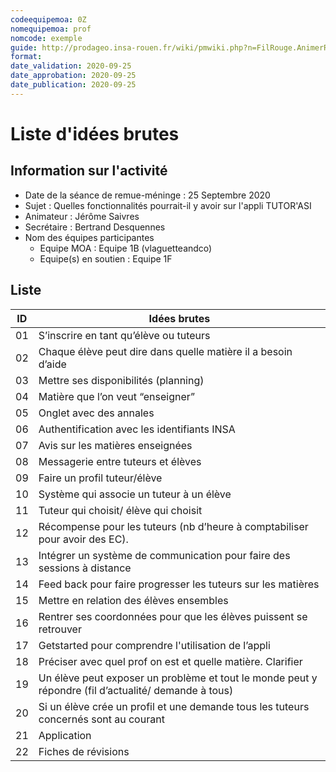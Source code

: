 ```yaml
---
codeequipemoa: 0Z
nomequipemoa: prof
nomcode: exemple
guide: http://prodageo.insa-rouen.fr/wiki/pmwiki.php?n=FilRouge.AnimerRemueMeninge
format:
date_validation: 2020-09-25
date_approbation: 2020-09-25
date_publication: 2020-09-25
---
```


# Liste d'idées brutes

## Information sur l'activité
- Date de la séance de remue-méninge : 25 Septembre 2020
- Sujet : Quelles fonctionnalités pourrait-il y avoir sur l'appli TUTOR'ASI
- Animateur : Jérôme Saivres 
- Secrétaire : Bertrand Desquennes
- Nom des équipes participantes
  - Equipe MOA : Equipe 1B (vlaguetteandco)
  - Equipe(s) en soutien : Equipe 1F 

## Liste

| ID | Idées brutes                                                                                         |
|----|------------------------------------------------------------------------------------------------------|
| 01 | S’inscrire en tant qu’élève ou tuteurs                                                               |
| 02 | Chaque élève peut dire dans quelle matière il a besoin d’aide                                        |
| 03 | Mettre ses disponibilités (planning)                                                                 |
| 04 | Matière que l’on veut “enseigner”                                                                    |
| 05 | Onglet avec des annales                                                                              |
| 06 | Authentification avec les identifiants INSA                                                          |
| 07 | Avis sur les matières enseignées                                                                     |
| 08 | Messagerie entre tuteurs et élèves                                                                   |
| 09 | Faire un profil tuteur/élève                                                                         |
| 10 | Système qui associe un tuteur à un élève                                                             |
| 11 | Tuteur qui choisit/ élève qui choisit                                                                |
| 12 | Récompense pour les tuteurs (nb d’heure à comptabiliser pour avoir des EC).                          |
| 13 | Intégrer un système de communication pour faire des sessions à distance                              |
| 14 | Feed back pour faire progresser les tuteurs sur les matières                                         |
| 15 | Mettre en relation des élèves ensembles                                                              |
| 16 | Rentrer ses coordonnées pour que les élèves puissent se retrouver                                    |
| 17 | Getstarted pour comprendre l'utilisation de l’appli                                                  |
| 18 | Préciser avec quel prof on est et quelle matière. Clarifier                                          |
| 19 | Un élève peut exposer un problème et tout le monde peut y répondre (fil d’actualité/ demande à tous) |
| 20 | Si un élève crée un profil et une demande tous les tuteurs concernés sont au courant                 |
| 21 | Application                                                                                          |
| 22 | Fiches de révisions                                                                                  |
